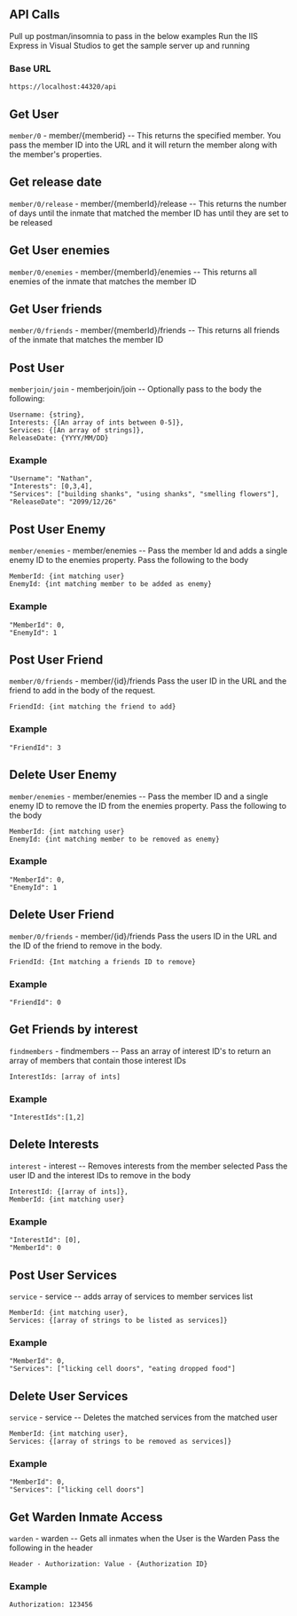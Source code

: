 ## API Calls
Pull up postman/insomnia to pass in the below examples
Run the IIS Express in Visual Studios to get the sample server up and running

### Base URL
`https://localhost:44320/api`

## Get User
`member/0` - member/{memberid} --
This returns the specified member. You pass the member ID into the URL and it will return the member along with the member's properties.

## Get release date
`member/0/release` - member/{memberId}/release --
This returns the number of days until the inmate that matched the member ID has until they are set to be released

## Get User enemies
`member/0/enemies` - member/{memberId}/enemies --
This returns all enemies of the inmate that matches the member ID

## Get User friends
`member/0/friends` - member/{memberId}/friends --
This returns all friends of the inmate that matches the member ID

## Post User
`memberjoin/join` - memberjoin/join --
Optionally pass to the body the following:
```
Username: {string},
Interests: {[An array of ints between 0-5]},
Services: {[An array of strings]},
ReleaseDate: {YYYY/MM/DD}
```
### Example 
```
"Username": "Nathan",
"Interests": [0,3,4],
"Services": ["building shanks", "using shanks", "smelling flowers"],
"ReleaseDate": "2099/12/26"
```

## Post User Enemy
`member/enemies` - member/enemies --
Pass the member Id and adds a single enemy ID to the enemies property. Pass the following to the body
```
MemberId: {int matching user}
EnemyId: {int matching member to be added as enemy}
```
### Example
```
"MemberId": 0,
"EnemyId": 1
```

## Post User Friend
`member/0/friends` - member/{id}/friends
Pass the user ID in the URL and the friend to add in the body of the request.
```
FriendId: {int matching the friend to add}
```
### Example
```
"FriendId": 3
```

## Delete User Enemy
`member/enemies` - member/enemies --
Pass the member ID and a single enemy ID to remove the ID from the enemies property. Pass the following to the body
```
MemberId: {int matching user}
EnemyId: {int matching member to be removed as enemy}
```
### Example
```
"MemberId": 0,
"EnemyId": 1
```

## Delete User Friend
`member/0/friends` - member/{id}/friends
Pass the users ID in the URL and the ID of the friend to remove in the body.
```
FriendId: {Int matching a friends ID to remove}
```
### Example
```
"FriendId": 0
```

## Get Friends by interest
`findmembers` - findmembers --
Pass an array of interest ID's to return an array of members that contain those interest IDs
```
InterestIds: [array of ints]
```
### Example
```
"InterestIds":[1,2]
```

## Delete Interests
`interest` - interest --
Removes interests from the member selected
Pass the user ID and the interest IDs to remove in the body
```
InterestId: {[array of ints]},
MemberId: {int matching user}
```
### Example
```
"InterestId": [0],
"MemberId": 0
```

## Post User Services
`service` - service --
adds array of services to member services list
```
MemberId: {int matching user},
Services: {[array of strings to be listed as services]}
```
### Example
```
"MemberId": 0,
"Services": ["licking cell doors", "eating dropped food"]
```

## Delete User Services
`service` - service --
Deletes the matched services from the matched user
```
MemberId: {int matching user},
Services: {[array of strings to be removed as services]}
```
### Example
```
"MemberId": 0,
"Services": ["licking cell doors"]
```

## Get Warden Inmate Access
`warden` - warden --
Gets all inmates when the User is the Warden
Pass the following in the header
```
Header - Authorization: Value - {Authorization ID}
```
### Example
```
Authorization: 123456
```

